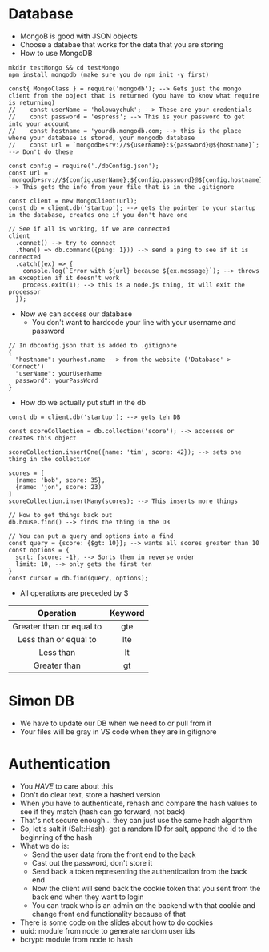 # Database

- MongoB is good with JSON objects
- Choose a databae that works for the data that you are storing
- How to use MongoDB
```
mkdir testMongo && cd testMongo
npm install mongodb (make sure you do npm init -y first)

const{ MongoClass } = require('mongodb'); --> Gets just the mongo client from the object that is returned (you have to know what require is returning)
//    const userName = 'holowaychuk'; --> These are your credentials
//    const password = 'espress'; --> This is your password to get into your account
//    const hostname = 'yourdb.mongodb.com; --> this is the place where your database is stored, your mongodb database 
//    const url = `mongodb+srv://${userName}:${password}@${hostname}`; --> Don't do these

const config = require('./dbConfig.json');
const url = `mongodb+srv://${config.userName}:${config.password}@${config.hostname}`; --> This gets the info from your file that is in the .gitignore

const client = new MongoClient(url);
const db = client.db('startup'); --> gets the pointer to your startup in the database, creates one if you don't have one

// See if all is working, if we are connected
client
  .connet() --> try to connect
  .then() => db.command({ping: 1})) --> send a ping to see if it is connected
  .catch((ex) => {
    console.log(`Error with ${url} because ${ex.message}`); --> throws an exception if it doesn't work
    process.exit(1); --> this is a node.js thing, it will exit the processor
  });
```

- Now we can access our database
  - You don't want to hardcode your line with your username and password
```
// In dbconfig.json that is added to .gitignore
{
  "hostname": yourhost.name --> from the website ('Database' > 'Connect')
  "userName": yourUserName
  password": yourPassWord
}
```
- How do we actually put stuff in the db
```
const db = client.db('startup'); --> gets teh DB

const scoreCollection = db.collection('score'); --> accesses or creates this object

scoreCollection.insertOne({name: 'tim', score: 42}); --> sets one thing in the collection

scores = [
  {name: 'bob', score: 35},
  {name: 'jon', score: 23)
]
scoreCollection.insertMany(scores); --> This inserts more things

// How to get things back out
db.house.find() --> finds the thing in the DB

// You can put a query and options into a find
const query = {score: {$gt: 10}}; --> wants all scores greater than 10
const options = {
  sort: {score: -1}, --> Sorts them in reverse order
  limit: 10, --> only gets the first ten
}
const cursor = db.find(query, options);
```

- All operations are preceded by $

| Operation | Keyword |
| :---: | :---: |
| Greater than or equal to | gte |
| Less than or equal to | lte |
| Less than | lt |
| Greater than | gt |


# Simon DB
- We have to update our DB when we need to or pull from it
- Your files will be gray in VS code when they are in gitignore

# Authentication
- You _HAVE_ to care about this
- Don't do clear text, store a hashed version
- When you have to authenticate, rehash and compare the hash values to see if they match (hash can go forward, not back)
- That's not secure enough... they can just use the same hash algorithm
- So, let's salt it (Salt:Hash): get a random ID for salt, append the id to the beginning of the hash
- What we do is:
  - Send the user data from the front end to the back
  - Cast out the password, don't store it
  - Send back a token representing the authentication from the back end
  - Now the client will send back the cookie token that you sent from the back end when they want to login
  - You can track who is an admin on the backend with that cookie and change front end functionality because of that
- There is some code on the slides about how to do cookies
- uuid: module from node to generate random user ids
- bcrypt: module from node to hash
